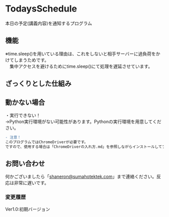 # TodaysSchedule<br>
本日の予定(講義内容)を通知するプログラム

## 機能<br>

※time.sleep()を用いている理由は、これをしないと相手サーバーに過負荷をかけてしまうためです。<br>
　集中アクセスを避けるためにtime.sleep()にて処理を遅延させています。<br>

## ざっくりとした仕組み<br>

## 動かない場合<br>
・実行できない！<br>
→Python実行環境がない可能性があります。Pythonの実行環境を用意してください。<br>

```diff
- 注意！
このプログラムではChromeDriverが必要です。
ですので、使用する場合は「ChromeDriverの入れ方.md」を参照しながらインストールしてプログラム内変数「chrome_driver_path」のパスを書き換えてください。
```

## お問い合わせ<br>
何かございましたら「shaneron@sumahotektek.com」まで連絡ください。反応は非常に遅いです。<br>

### 変更履歴<br>
Ver1.0:初期バージョン
